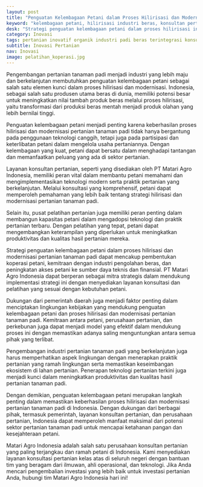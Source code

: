 ```yaml
---
layout: post
title: "Penguatan Kelembagaan Petani dalam Proses Hilirisasi dan Modernisasi Pertanian Tanaman Padi"
keyword: "kelembagaan petani, hilirisasi industri beras, konsultan pertanian, pelatihan pertanian, PT Matari Agro Indonesia, strategi pertanian, kemitraan petani, pengembangan petani, industri beras, pertanian berkelanjutan"
desk: "Strategi penguatan kelembagaan petani dalam proses hilirisasi industri beras di Indonesia, dengan fokus pada dukungan layanan konsultan dan pusat pelatihan pertanian di PT Matari Agro Indonesia."
category: Inovasi
tags: pertanian inovatif organik industri padi beras terintegrasi konsultan ketahanan pangan
subtitle: Inovasi Pertanian
nav: Inovasi
image: pelatihan_koperasi.jpg
---
```


Pengembangan pertanian tanaman padi menjadi industri yang lebih maju dan berkelanjutan membutuhkan penguatan kelembagaan petani sebagai salah satu elemen kunci dalam proses hilirisasi dan modernisasi. Indonesia, sebagai salah satu produsen utama beras di dunia, memiliki potensi besar untuk meningkatkan nilai tambah produk beras melalui proses hilirisasi, yaitu transformasi dari produksi beras mentah menjadi produk olahan yang lebih bernilai tinggi.

Penguatan kelembagaan petani menjadi penting karena keberhasilan proses hilirisasi dan modernisasi pertanian tanaman padi tidak hanya bergantung pada penggunaan teknologi canggih, tetapi juga pada partisipasi dan keterlibatan petani dalam mengelola usaha pertaniannya. Dengan kelembagaan yang kuat, petani dapat bersatu dalam menghadapi tantangan dan memanfaatkan peluang yang ada di sektor pertanian.

Layanan konsultan pertanian, seperti yang disediakan oleh PT Matari Agro Indonesia, memiliki peran vital dalam membantu petani memahami dan mengimplementasikan teknologi modern serta praktik pertanian yang berkelanjutan. Melalui konsultasi yang komprehensif, petani dapat memperoleh pemahaman yang lebih baik tentang strategi hilirisasi dan modernisasi pertanian tanaman padi.

Selain itu, pusat pelatihan pertanian juga memiliki peran penting dalam membangun kapasitas petani dalam mengadopsi teknologi dan praktik pertanian terbaru. Dengan pelatihan yang tepat, petani dapat mengembangkan keterampilan yang diperlukan untuk meningkatkan produktivitas dan kualitas hasil pertanian mereka.

Strategi penguatan kelembagaan petani dalam proses hilirisasi dan modernisasi pertanian tanaman padi dapat mencakup pembentukan koperasi petani, kemitraan dengan industri pengolahan beras, dan peningkatan akses petani ke sumber daya teknis dan finansial. PT Matari Agro Indonesia dapat berperan sebagai mitra strategis dalam mendukung implementasi strategi ini dengan menyediakan layanan konsultasi dan pelatihan yang sesuai dengan kebutuhan petani.

Dukungan dari pemerintah daerah juga menjadi faktor penting dalam menciptakan lingkungan kebijakan yang mendukung penguatan kelembagaan petani dan proses hilirisasi dan modernisasi pertanian tanaman padi. Kemitraan antara petani, perusahaan pertanian, dan perkebunan juga dapat menjadi model yang efektif dalam mendukung proses ini dengan memastikan adanya saling menguntungkan antara semua pihak yang terlibat.

Pengembangan industri pertanian tanaman padi yang berkelanjutan juga harus memperhatikan aspek lingkungan dengan menerapkan praktik pertanian yang ramah lingkungan serta memastikan keseimbangan ekosistem di lahan pertanian. Penerapan teknologi pertanian terkini juga menjadi kunci dalam meningkatkan produktivitas dan kualitas hasil pertanian tanaman padi.

Dengan demikian, penguatan kelembagaan petani merupakan langkah penting dalam memastikan keberhasilan proses hilirisasi dan modernisasi pertanian tanaman padi di Indonesia. Dengan dukungan dari berbagai pihak, termasuk pemerintah, layanan konsultan pertanian, dan perusahaan pertanian, Indonesia dapat memperoleh manfaat maksimal dari potensi sektor pertanian tanaman padi untuk mencapai ketahanan pangan dan kesejahteraan petani.

Matari Agro Indonesia adalah salah satu perusahaan konsultan pertanian yang paling terjangkau dan ramah petani di Indonesia. Kami menyediakan layanan konsultasi pertanian kelas atas di seluruh negeri dengan bantuan tim yang beragam dari ilmuwan, ahli operasional, dan teknologi. Jika Anda mencari pengembalian investasi yang lebih baik untuk investasi pertanian Anda, hubungi tim Matari Agro Indonesia hari ini!

